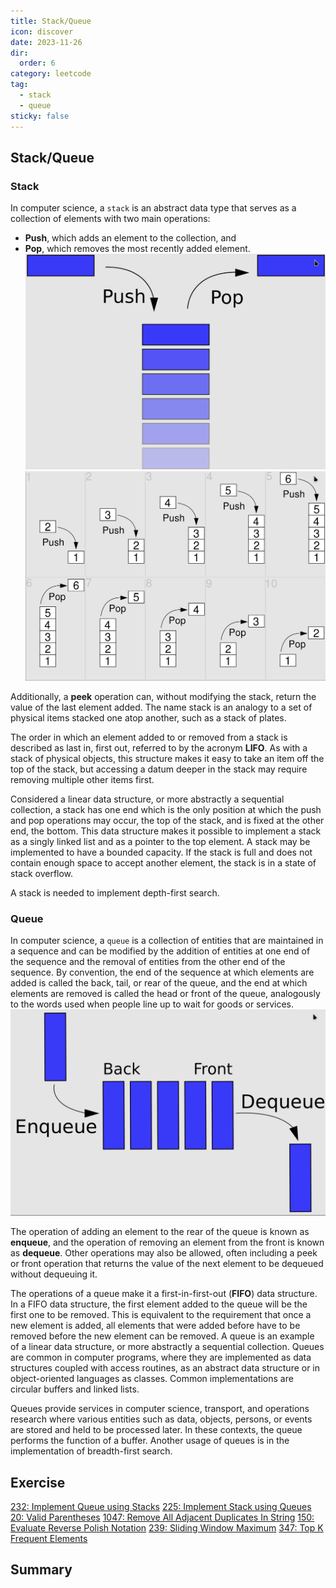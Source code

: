 ```yaml
---
title: Stack/Queue
icon: discover
date: 2023-11-26
dir:
  order: 6
category: leetcode
tag: 
  - stack
  - queue
sticky: false
---
```


## Stack/Queue
### Stack
In computer science, a `stack` is an abstract data type that serves as a collection of elements with two main operations:
- **Push**, which adds an element to the collection, and
- **Pop**, which removes the most recently added element.
![stack](../../../../assets/leetcode/stack_push_pop.png)
![stack](../../../../assets/leetcode/stack.png)

Additionally, a **peek** operation can, without modifying the stack, return the value of the last element added. The name stack is an analogy to a set of physical items stacked one atop another, such as a stack of plates.

The order in which an element added to or removed from a stack is described as last in, first out, referred to by the acronym **LIFO**. As with a stack of physical objects, this structure makes it easy to take an item off the top of the stack, but accessing a datum deeper in the stack may require removing multiple other items first.

Considered a linear data structure, or more abstractly a sequential collection, a stack has one end which is the only position at which the push and pop operations may occur, the top of the stack, and is fixed at the other end, the bottom. This data structure makes it possible to implement a stack as a singly linked list and as a pointer to the top element. A stack may be implemented to have a bounded capacity. If the stack is full and does not contain enough space to accept another element, the stack is in a state of stack overflow.

A stack is needed to implement depth-first search.

### Queue
In computer science, a `queue` is a collection of entities that are maintained in a sequence and can be modified by the addition of entities at one end of the sequence and the removal of entities from the other end of the sequence. By convention, the end of the sequence at which elements are added is called the back, tail, or rear of the queue, and the end at which elements are removed is called the head or front of the queue, analogously to the words used when people line up to wait for goods or services.
![queue](../../../../assets/leetcode/queue.png)

The operation of adding an element to the rear of the queue is known as **enqueue**, and the operation of removing an element from the front is known as **dequeue**. Other operations may also be allowed, often including a peek or front operation that returns the value of the next element to be dequeued without dequeuing it.

The operations of a queue make it a first-in-first-out (**FIFO**) data structure. In a FIFO data structure, the first element added to the queue will be the first one to be removed. This is equivalent to the requirement that once a new element is added, all elements that were added before have to be removed before the new element can be removed. A queue is an example of a linear data structure, or more abstractly a sequential collection. Queues are common in computer programs, where they are implemented as data structures coupled with access routines, as an abstract data structure or in object-oriented languages as classes. Common implementations are circular buffers and linked lists.

Queues provide services in computer science, transport, and operations research where various entities such as data, objects, persons, or events are stored and held to be processed later. In these contexts, the queue performs the function of a buffer. Another usage of queues is in the implementation of breadth-first search.


## Exercise
[232: Implement Queue using Stacks](232_implement_queue_using_stacks.md)
[225: Implement Stack using Queues](225_implement_stack_using_queues.md)
[20: Valid Parentheses](20_valid_parentheses.md)
[1047: Remove All Adjacent Duplicates In String](1047_remove_all_adjacent_duplicates_in_string.md)
[150: Evaluate Reverse Polish Notation](150_evaluate_reverse_polish_notation.md)
[239: Sliding Window Maximum](239_sliding_window_maximum.md)
[347: Top K Frequent Elements](347_top_k_frequent_elements.md)


## Summary

